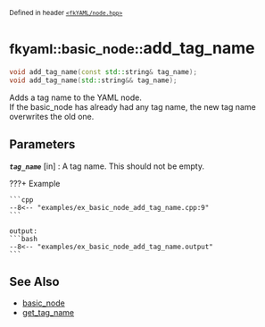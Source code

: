 <small>Defined in header [`<fkYAML/node.hpp>`](https://github.com/fktn-k/fkYAML/blob/develop/include/fkYAML/node.hpp)</small>

# <small>fkyaml::basic_node::</small>add_tag_name

```cpp
void add_tag_name(const std::string& tag_name);
void add_tag_name(std::string&& tag_name);
```

Adds a tag name to the YAML node.  
If the basic_node has already had any tag name, the new tag name overwrites the old one.

## **Parameters**

***`tag_name`*** [in]
:   A tag name. This should not be empty.

???+ Example

    ```cpp
    --8<-- "examples/ex_basic_node_add_tag_name.cpp:9"
    ```

    output:
    ```bash
    --8<-- "examples/ex_basic_node_add_tag_name.output"
    ```

## **See Also**

* [basic_node](index.md)
* [get_tag_name](get_tag_name.md)
